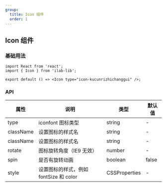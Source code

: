 ```yaml
---
group:
  title: Icon 组件
  order: 1
---
```


## Icon 组件

### 基础用法

```tsx
import React from 'react';
import { Icon } from 'ilab-lib';

export default () => <Icon type="icon-kucunrizhichanggui" />;
```

### API

| 属性      | 说明                                   | 类型          | 默认值 |
| --------- | -------------------------------------- | ------------- | ------ |
| type      | iconfont 图标类型                      | string        | -      |
| className | 设置图标的样式名                       | string        | -      |
| className | 设置图标的样式名                       | string        | -      |
| rotate    | 图标旋转角度（IE9 无效）               | number        | -      |
| spin      | 是否有旋转动画                         | boolean       | false  |
| style     | 设置图标的样式，例如 fontSize 和 color | CSSProperties | -      |
